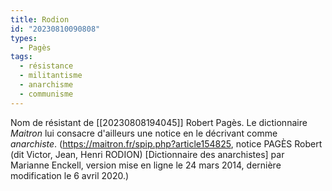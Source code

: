 ```yaml
---
title: Rodion
id: "20230810090808"
types:
  - Pagès
tags:
  - résistance
  - militantisme
  - anarchisme
  - communisme
---
```


Nom de résistant de [[20230808194045]] Robert Pagès. 
Le dictionnaire *Maitron* lui consacre d'ailleurs une notice en le décrivant comme *anarchiste*.
(https://maitron.fr/spip.php?article154825, notice PAGÈS Robert (dit Victor, Jean, Henri RODION) \[Dictionnaire des anarchistes\] par Marianne Enckell, version mise en ligne le 24 mars 2014, dernière modification le 6 avril 2020.)